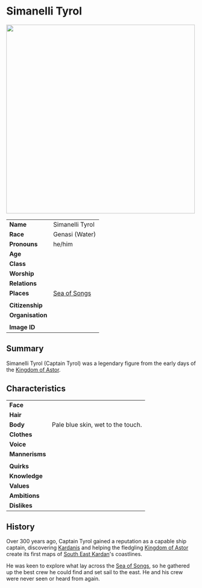 # Simanelli Tyrol

<img src="https://raw.githubusercontent.com/jesskelsall/astarus-images/main/people/portraits/imageid.png" height="500" />

|||
| --- | --- |
| **Name** | Simanelli Tyrol | character.3
| **Race** | Genasi (Water) |
| **Pronouns** | he/him |
| **Age** | |
| **Class** | |
| **Worship** | |
| **Relations** | |
| **Places** | [Sea of Songs](../places/seas/sea-of-songs.md) |
|||
| **Citizenship** | |
| **Organisation** | |
|||
| **Image ID** | |

## Summary

Simanelli Tyrol (Captain Tyrol) was a legendary figure from the early days of the [Kingdom of Astor](../civilisations/kingdom-of-astor/kingdom-of-astor.md).

## Characteristics

| | |
| --- | --- |
| **Face** | | characteristics.2
| **Hair** | |
| **Body** | Pale blue skin, wet to the touch. |
| **Clothes** | |
| **Voice** | |
| **Mannerisms** | |
| | |
| **Quirks** | |
| **Knowledge** | |
| **Values** | |
| **Ambitions** | |
| **Dislikes** | |

## History

Over 300 years ago, Captain Tyrol gained a reputation as a capable ship captain, discovering [Kardanis](../places/regions/kardanis.md) and helping the fledgling [Kingdom of Astor](../civilisations/kingdom-of-astor/kingdom-of-astor.md) create its first maps of [South East Kardan](../places/regions/south-east-kardan.md)'s coastlines.

He was keen to explore what lay across the [Sea of Songs](../places/seas/sea-of-songs.md), so he gathered up the best crew he could find and set sail to the east. He and his crew were never seen or heard from again.
